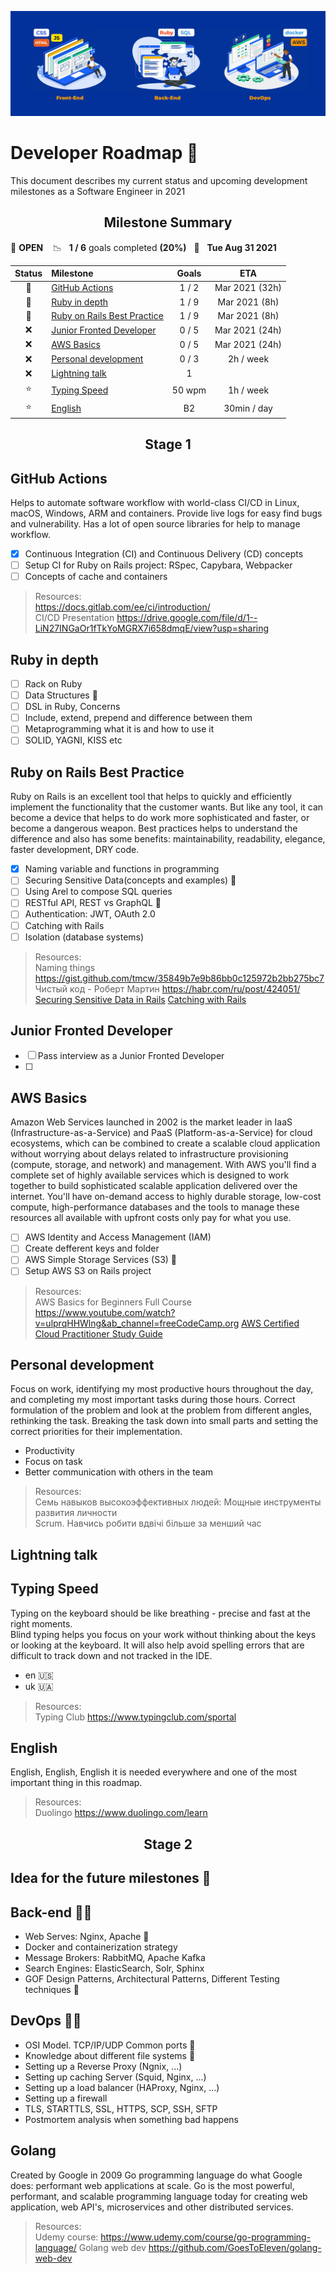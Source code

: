 <p align="center">
  <img src="header_image.jpg">
</p>

# Developer Roadmap 🧗

This document describes my current status and upcoming development milestones as a Software Engineer in 2021

<h2 align="center"><strong>Milestone Summary</strong></h2>

🚀 **OPEN** &nbsp;&nbsp; 📉 &nbsp;&nbsp;**1 / 6** goals completed **(20%)** &nbsp;&nbsp;📅 &nbsp;&nbsp;**Tue Aug 31 2021**

| Status | Milestone                                                   | Goals  |      ETA       |
| :----: | :---------------------------------------------------------- | :----: | :------------: |
|   🚧   | [GitHub Actions](#github-actions)                           | 1 / 2  | Mar 2021 (32h) |
|   🚧   | [Ruby in depth](#ruby-in-depth)                             | 1 / 9  | Mar 2021 (8h)  |
|   🚧   | [Ruby on Rails Best Practice](#ruby-on-rails-best-practice) | 1 / 9  | Mar 2021 (8h)  |
|   ❌   | [Junior Fronted Developer](#junior-fronted-developer)       | 0 / 5  | Mar 2021 (24h) |
|   ❌   | [AWS Basics](#aws-basics)                                   | 0 / 5  | Mar 2021 (24h) |
|   ❌   | [Personal development](#personal-development)               | 0 / 3  |   2h / week    |
|   ❌   | [Lightning talk](#lightning_talk)                           |   1    |                |
|   ⭐   | [Typing Speed](#typing-speed)                               | 50 wpm |   1h / week    |
|   ⭐   | [English](#english)                                         |   B2   |  30min / day   |

<h2 align="center"><strong>Stage 1</strong></h2>

## GitHub Actions

Helps to automate software workflow with world-class CI/CD in Linux, macOS, Windows, ARM and containers.
Provide live logs for easy find bugs and vulnerability. Has a lot of open source libraries for help to manage workflow.

- [x] Continuous Integration (CI) and Continuous Delivery (CD) concepts
- [ ] Setup CI for Ruby on Rails project: RSpec, Capybara, Webpacker
- [ ] Concepts of cache and containers

> Resources:  
> <https://docs.gitlab.com/ee/ci/introduction/>  
> CI/CD Presentation <https://drive.google.com/file/d/1--LiN27INGaOr1fTkYoMGRX7i658dmqE/view?usp=sharing>

## Ruby in depth

- [ ] Rack on Ruby
- [ ] Data Structures 💖
- [ ] DSL in Ruby, Concerns
- [ ] Include, extend, prepend and difference between them
- [ ] Metaprogramming what it is and how to use it
- [ ] SOLID, YAGNI, KISS etc

## Ruby on Rails Best Practice

Ruby on Rails is an excellent tool that helps to quickly and efficiently implement the functionality that the customer wants. But like any tool, it can become a device that helps to do work more sophisticated and faster, or become a dangerous weapon. Best practices helps to understand the difference and also has some benefits: maintainability, readability, elegance, faster development, DRY code.

- [x] Naming variable and functions in programming
- [ ] Securing Sensitive Data(concepts and examples) 💖
- [ ] Using Arel to compose SQL queries
- [ ] RESTful API, REST vs GraphQL 💖
- [ ] Authentication: JWT, OAuth 2.0
- [ ] Catching with Rails
- [ ] Isolation (database systems)

> Resources:  
> Naming things <https://gist.github.com/tmcw/35849b7e9b86bb0c125972b2bb275bc7>  
> Чиcтый код - Роберт Мартин <https://habr.com/ru/post/424051/>
> [Securing Sensitive Data in Rails](https://ankane.org/sensitive-data-rails)
> [Catching with Rails](http://rusrails.ru/caching-with-rails-an-overview)

## Junior Fronted Developer

- [ ] Pass interview as a Junior Fronted Developer
- [ ] 

## AWS Basics

Amazon Web Services launched in 2002 is the market leader in IaaS (Infrastructure-as-a-Service) and PaaS (Platform-as-a-Service) for cloud ecosystems, which can be combined to create a scalable cloud application without worrying about delays related to infrastructure provisioning (compute, storage, and network) and management.
With AWS you'll find a complete set of highly available services which is designed to work together to build sophisticated scalable application delivered over the internet.
You'll have on-demand access to highly durable storage, low-cost compute, high-performance databases and the tools to manage these resources all available with upfront costs only pay for what you use.

- [ ] AWS Identity and Access Management (IAM)
- [ ] Create defferent keys and folder
- [ ] AWS Simple Storage Services (S3) 💖
- [ ] Setup AWS S3 on Rails project

> Resources:  
> AWS Basics for Beginners Full Course <https://www.youtube.com/watch?v=ulprqHHWlng&ab_channel=freeCodeCamp.org>
> [AWS Certified Cloud Practitioner Study Guide](https://www.ebooks.com/en-ua/book/209700948/aws-certified-cloud-practitioner-study-guide/ben-piper/)

## Personal development

Focus on work, identifying my most productive hours throughout the day, and completing my most important tasks during those hours. Correct formulation of the problem and look at the problem from different angles, rethinking the task. Breaking the task down into small parts and setting the correct priorities for their implementation.

- Productivity
- Focus on task
- Better communication with others in the team

> Resources:  
> Семь навыков высокоэффективных людей: Мощные инструменты развития личности  
> Scrum. Навчись робити вдвічі більше за менший час

## Lightning talk

## Typing Speed

Typing on the keyboard should be like breathing - precise and fast at the right moments.  
Blind typing helps you focus on your work without thinking about the keys or looking at the keyboard. It will also help avoid spelling errors that are difficult to track down and not tracked in the IDE.

- en 🇺🇸
- uk 🇺🇦

> Resources:  
> Typing Club <https://www.typingclub.com/sportal>

## English

English, English, English it is needed everywhere and one of the most important thing in this roadmap.

> Resources:  
> Duolingo <https://www.duolingo.com/learn>

<h2 align="center"><strong>Stage 2</strong></h2>

## Idea for the future milestones 🌱

## Back-end 👨‍💻

- Web Serves: Nginx, Apache 💖
- Docker and containerization strategy
- Message Brokers: RabbitMQ, Apache Kafka
- Search Engines: ElasticSearch, Solr, Sphinx
- GOF Design Patterns, Architectural Patterns, Different Testing techniques 💖

## DevOps 🧑‍🔧

- OSI Model. TCP/IP/UDP Common ports 💖
- Knowledge about different file systems 💖
- Setting up a Reverse Proxy (Ngnix, ...)
- Setting up caching Server (Squid, Nginx, ...)
- Setting up a load balancer (HAProxy, Nginx, ...)
- Setting up a firewall
- TLS, STARTTLS, SSL, HTTPS, SCP, SSH, SFTP
- Postmortem analysis when something bad happens

## Golang

Created by Google in 2009 Go programming language do what Google does: performant web applications at scale.
Go is the most powerful, performant, and scalable programming language today for creating web application, web API's, microservices and other distributed services.

> Resources:  
> Udemy course: <https://www.udemy.com/course/go-programming-language/>
> Golang web dev <https://github.com/GoesToEleven/golang-web-dev>
